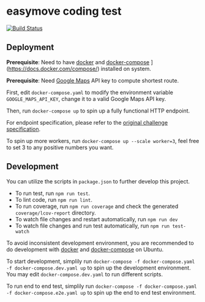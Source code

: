 # easymove coding test
[![Build Status](https://travis-ci.org/leoyuholo/easymove.svg?branch=master)](https://travis-ci.org/leoyuholo/easymove)

## Deployment
**Prerequisite**: Need to have [docker](https://store.docker.com/editions/community/docker-ce-server-ubuntu/plans/docker-ce-server-ubuntu-tier?tab=instructions) and [docker-compose](https://docs.docker.com/compose/install/) ](https://docs.docker.com/compose/) installed on system.

**Prerequisite**: Need [Google Maps](https://developers.google.com/maps/) API key to compute shortest route.

First, edit `docker-compose.yaml` to modify the environment variable `GOOGLE_MAPS_API_KEY`, change it to a valid Google Maps API key.

Then, run `docker-compose up` to spin up a fully functional HTTP endpoint.

For endpoint specification, please refer to the [original challenge specification](https://github.com/lalamove/challenge/blob/4a15d3e9480531b8e79fac418a2ea78f8b57efe4/backend.md).

To spin up more workers, run `docker-compose up --scale worker=3`, feel free to set 3 to any positive numbers you want.

## Development
You can utilize the scripts in `package.json` to further develop this project.

- To run test, run `npm run test`.
- To lint code, run `npm run lint`.
- To run coverage, run `npm run coverage` and check the generated `coverage/lcov-report` directory.
- To watch file changes and restart automatically, run `npm run dev`
- To watch file changes and run test automatically, run `npm run test-watch`

To avoid inconsistent development environment, you are recommended to do development with [docker](https://store.docker.com/editions/community/docker-ce-server-ubuntu/plans/docker-ce-server-ubuntu-tier?tab=instructions) and [docker-compose](https://docs.docker.com/compose/install/) on Ubuntu.

To start development, simplily run `docker-compose -f docker-compose.yaml -f docker-compose.dev.yaml up` to spin up the development environment. You may edit `docker-compose.dev.yaml` to run different scripts.

To run end to end test, simplily run `docker-compose -f docker-compose.yaml -f docker-compose.e2e.yaml up` to spin up the end to end test environment.
